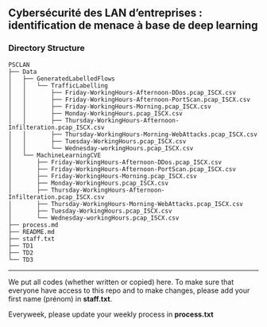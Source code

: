 ## Cybersécurité des LAN d’entreprises : identification de menace à base de deep learning

### Directory Structure
```
PSCLAN
├── Data
│   ├── GeneratedLabelledFlows
│   │   └── TrafficLabelling 
│   │       ├── Friday-WorkingHours-Afternoon-DDos.pcap_ISCX.csv
│   │       ├── Friday-WorkingHours-Afternoon-PortScan.pcap_ISCX.csv
│   │       ├── Friday-WorkingHours-Morning.pcap_ISCX.csv
│   │       ├── Monday-WorkingHours.pcap_ISCX.csv
│   │       ├── Thursday-WorkingHours-Afternoon-Infilteration.pcap_ISCX.csv
│   │       ├── Thursday-WorkingHours-Morning-WebAttacks.pcap_ISCX.csv
│   │       ├── Tuesday-WorkingHours.pcap_ISCX.csv
│   │       └── Wednesday-workingHours.pcap_ISCX.csv
│   └── MachineLearningCVE
│       ├── Friday-WorkingHours-Afternoon-DDos.pcap_ISCX.csv
│       ├── Friday-WorkingHours-Afternoon-PortScan.pcap_ISCX.csv
│       ├── Friday-WorkingHours-Morning.pcap_ISCX.csv
│       ├── Monday-WorkingHours.pcap_ISCX.csv
│       ├── Thursday-WorkingHours-Afternoon-Infilteration.pcap_ISCX.csv
│       ├── Thursday-WorkingHours-Morning-WebAttacks.pcap_ISCX.csv
│       ├── Tuesday-WorkingHours.pcap_ISCX.csv
│       └── Wednesday-workingHours.pcap_ISCX.csv
├── process.md
├── README.md
├── staff.txt
├── TD1
├── TD2
└── TD3
```
---

We put all codes (whether written or copied) here. To make sure that everyone have access to this repo and to make changes, please add your first name (prénom) in **staff.txt**.

Everyweek, please update your weekly process in **process.txt**
